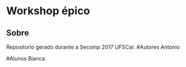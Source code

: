 # Workshop épico
## Sobre
Repositorio gerado durante a Secomp 2017 UFSCar.
#Autores
Antonio

#Alunos
Bianca
